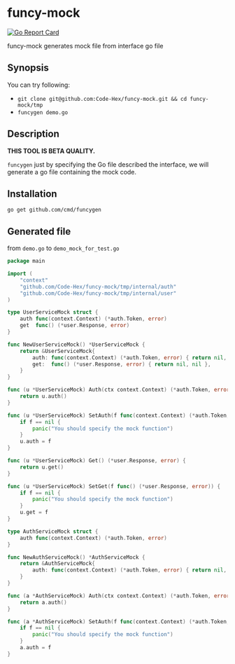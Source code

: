# funcy-mock
[![Go Report Card](https://goreportcard.com/badge/github.com/Code-Hex/funcy-mock)](https://goreportcard.com/report/github.com/Code-Hex/funcy-mock)

funcy-mock generates mock file from interface go file

## Synopsis

You can try following:

- `git clone git@github.com:Code-Hex/funcy-mock.git && cd funcy-mock/tmp`
- `funcygen demo.go`

## Description

**THIS TOOL IS BETA QUALITY.**

`funcygen` just by specifying the Go file described the interface, we will generate a go file containing the mock code.

## Installation

    go get github.com/cmd/funcygen

## Generated file

from `demo.go` to `demo_mock_for_test.go`

```go
package main

import (
	"context"
	"github.com/Code-Hex/funcy-mock/tmp/internal/auth"
	"github.com/Code-Hex/funcy-mock/tmp/internal/user"
)

type UserServiceMock struct {
	auth func(context.Context) (*auth.Token, error)
	get  func() (*user.Response, error)
}

func NewUserServiceMock() *UserServiceMock {
	return &UserServiceMock{
		auth: func(context.Context) (*auth.Token, error) { return nil, nil },
		get:  func() (*user.Response, error) { return nil, nil },
	}
}

func (u *UserServiceMock) Auth(ctx context.Context) (*auth.Token, error) {
	return u.auth()
}

func (u *UserServiceMock) SetAuth(f func(context.Context) (*auth.Token, error)) {
	if f == nil {
		panic("You should specify the mock function")
	}
	u.auth = f
}

func (u *UserServiceMock) Get() (*user.Response, error) {
	return u.get()
}

func (u *UserServiceMock) SetGet(f func() (*user.Response, error)) {
	if f == nil {
		panic("You should specify the mock function")
	}
	u.get = f
}

type AuthServiceMock struct {
	auth func(context.Context) (*auth.Token, error)
}

func NewAuthServiceMock() *AuthServiceMock {
	return &AuthServiceMock{
		auth: func(context.Context) (*auth.Token, error) { return nil, nil },
	}
}

func (a *AuthServiceMock) Auth(ctx context.Context) (*auth.Token, error) {
	return a.auth()
}

func (a *AuthServiceMock) SetAuth(f func(context.Context) (*auth.Token, error)) {
	if f == nil {
		panic("You should specify the mock function")
	}
	a.auth = f
}
```

